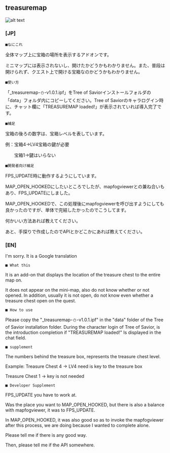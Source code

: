 treasuremap
--
![alt text](http://i.imgur.com/dAkRzhk.png "Map Screenshot")

### [JP]

	■なにこれ

全体マップ上に宝箱の場所を表示するアドオンです。

ミニマップには表示されないし、開けたかどうかもわかりません。また、普段は開けられず、クエスト上で開ける宝箱なのかどうかもわかりません。

	■使い方

「_treasuremap-⛄-v1.0.1.ipf」をTree of Saviorインストールフォルダの「data」フォルダ内にコピーしてください。Tree of Saviorのキャラログイン時に、チャット欄に「TREASUREMAP loaded!」が表示されていれば導入完了です。

	■補足

宝箱の後ろの数字は、宝箱レベルを表しています。

例：宝箱4→LV4宝箱の鍵が必要

　　宝箱1→鍵はいらない

	■開発者向け補足

FPS_UPDATE時に動作するようにしています。

MAP_OPEN_HOOKEDにしたいところでしたが、mapfogviewerとの兼ね合いもあり、FPS_UPDATEにしました。

MAP_OPEN_HOOKEDで、この処理後にmapfogviewerを呼び出すようにしても良かったのですが、単体で完結したかったのでこうしてます。

何かいい方法あれば教えてください。

あと、手探りで作成したのでAPIとかどこかにあれば教えてください。

### [EN]

I'm sorry. It is a Google translation

	■ What this

It is an add-on that displays the location of the treasure chest to the entire map on.

It does not appear on the mini-map, also do not know whether or not opened. In addition, usually it is not open, do not know even whether a treasure chest open on the quest.

	■ How to use

Please copy the "_treasuremap-⛄-v1.0.1.ipf" in the "data" folder of the Tree of Savior installation folder. During the character login of Tree of Savior, is the introduction completion if "TREASUREMAP loaded!" Is displayed in the chat field.

	■ supplement

The numbers behind the treasure box, represents the treasure chest level.

Example: Treasure Chest 4 → LV4 need is key to the treasure box

Treasure Chest 1 → key is not needed

	■ Developer Supplement

FPS_UPDATE you have to work at.

Was the place you want to MAP_OPEN_HOOKED, but there is also a balance with mapfogviewer, it was to FPS_UPDATE.

In MAP_OPEN_HOOKED, it was also good so as to invoke the mapfogviewer after this process, we are doing because I wanted to complete alone.

Please tell me if there is any good way.

Then, please tell me if the API somewhere.

